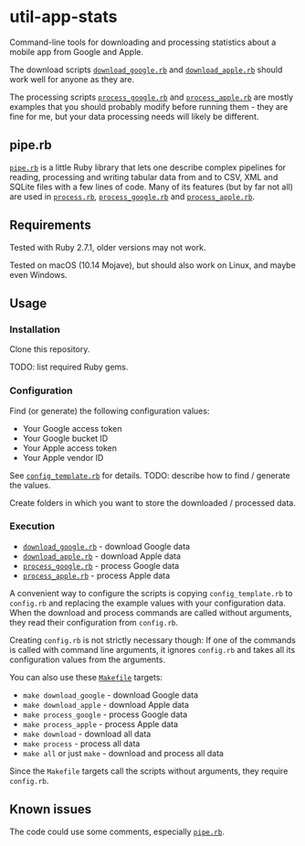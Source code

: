 # util-app-stats

Command-line tools for downloading and processing statistics about a mobile
app from Google and Apple.

The download scripts [`download_google.rb`](download_google.rb) and 
[`download_apple.rb`](download_apple.rb) should work well for anyone
as they are.

The processing scripts [`process_google.rb`](process_google.rb)
and [`process_apple.rb`](process_apple.rb) are mostly examples that
you should probably modify before running them - they are fine for me,
but your data processing needs will likely be different.

## pipe.rb

[`pipe.rb`](pipe.rb) is a little Ruby library that lets one describe
complex pipelines for reading, processing and writing tabular data
from and to CSV, XML and SQLite files with a few lines of code.
Many of its features (but by far not all) are used in [`process.rb`](process.rb),
[`process_google.rb`](process_google.rb) and [`process_apple.rb`](process_apple.rb).

## Requirements

Tested with Ruby 2.7.1, older versions may not work.

Tested on macOS (10.14 Mojave), but should also work on Linux, and maybe even Windows.

## Usage

### Installation

Clone this repository.

TODO: list required Ruby gems.

### Configuration

Find (or generate) the following configuration values:

* Your Google access token
* Your Google bucket ID
* Your Apple access token
* Your Apple vendor ID

See [`config_template.rb`](config_template.rb) for details. TODO: describe
how to find / generate the values.

Create folders in which you want to store the downloaded / processed data.

### Execution

* [`download_google.rb`](download_google.rb) - download Google data
* [`download_apple.rb`](download_apple.rb) - download Apple data
* [`process_google.rb`](process_google.rb) - process Google data
* [`process_apple.rb`](process_apple.rb) - process Apple data

A convenient way to configure the scripts is copying `config_template.rb` to
`config.rb` and replacing the example values with your configuration data.
When the download and process commands are called without arguments, they read
their configuration from `config.rb`.

Creating `config.rb` is not strictly necessary though: If one of the commands
is called with command line arguments, it ignores `config.rb` and takes all
its configuration values from the arguments.

You can also use these [`Makefile`](Makefile) targets:

* `make download_google` - download Google data
* `make download_apple` - download Apple data
* `make process_google` - process Google data
* `make process_apple` - process Apple data
* `make download` - download all data
* `make process` - process all data
* `make all` or just `make` - download and process all data

Since the `Makefile` targets call the scripts without arguments, they require `config.rb`.

## Known issues

The code could use some comments, especially [`pipe.rb`](pipe.rb).
